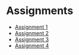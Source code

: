 # Assignments

* [Assignment 1](carlorie-tracker.md)
* [Assignment 2](bank-account.md)
* [Assignment 3]()
* [Assignment 4](assignment-4.md)

